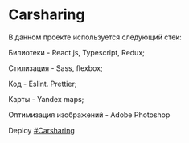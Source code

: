 # Carsharing

В данном проекте используется следующий стек:

Билиотеки - React.js, Typescript, Redux;

Стилизация - Sass, flexbox;

Код - Eslint. Prettier;

Карты - Yandex maps;

Оптимизация изображений - Adobe Photoshop

Deploy [#Carsharing](https://fominnv.github.io/carsharing/)
